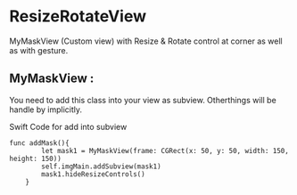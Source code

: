 # ResizeRotateView
MyMaskView (Custom view) with Resize &amp; Rotate control at corner as well as with gesture.


## MyMaskView :

You need to add this class into your view as subview. Otherthings will be handle by implicitly.

Swift Code for add into subview

````
func addMask(){
		let mask1 = MyMaskView(frame: CGRect(x: 50, y: 50, width: 150, height: 150))
		self.imgMain.addSubview(mask1)
		mask1.hideResizeControls()
	}
````
